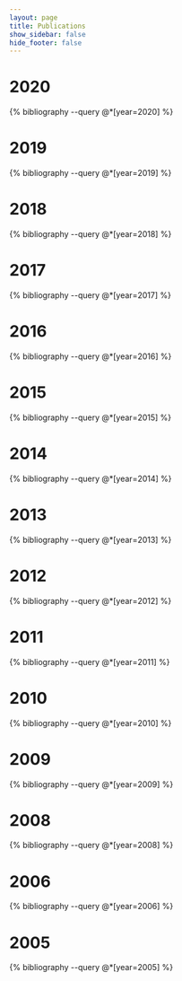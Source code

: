 ```yaml
---
layout: page
title: Publications
show_sidebar: false
hide_footer: false
---
```


<style>
.csl-block {
    font-size: 16px;
}
.csl-title, .csl-author, .csl-event, .csl-editor, .csl-venue {
    display: block;
    position: relative;
    font-size: 16px;
}

.csl-title b {
    font-weight: 600;
}

.csl-content {
    display: inline-block;
    vertical-align: top;
    padding-left: 20px;
}

.bibliography {
   list-style-type: none;
}
</style>
# 2020
{% bibliography --query @*[year=2020] %}

# 2019
{% bibliography --query @*[year=2019] %}

# 2018
{% bibliography --query @*[year=2018] %}

# 2017
{% bibliography --query @*[year=2017] %}

# 2016
{% bibliography --query @*[year=2016] %}

# 2015
{% bibliography --query @*[year=2015] %}

# 2014
{% bibliography --query @*[year=2014] %}

# 2013
{% bibliography --query @*[year=2013] %}

# 2012
{% bibliography --query @*[year=2012] %}

# 2011
{% bibliography --query @*[year=2011] %}

# 2010
{% bibliography --query @*[year=2010] %}

# 2009
{% bibliography --query @*[year=2009] %}

# 2008
{% bibliography --query @*[year=2008] %}

# 2006
{% bibliography --query @*[year=2006] %}

# 2005
{% bibliography --query @*[year=2005] %}
